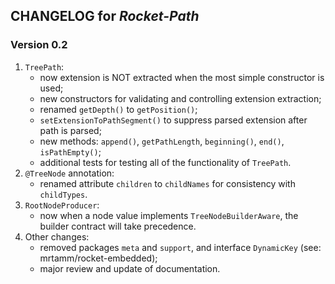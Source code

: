 CHANGELOG for _Rocket-Path_
---------------------------

### Version 0.2 ###

1. ``TreePath``:
   * now extension is NOT extracted when the most simple constructor is used;
   * new constructors for validating and controlling extension extraction;
   * renamed ``getDepth()`` to ``getPosition()``;
   * ``setExtensionToPathSegment()`` to suppress parsed extension after path is parsed;
   * new methods: ``append()``, ``getPathLength``, ``beginning()``, ``end()``, ``isPathEmpty()``;
   * additional tests for testing all of the functionality of ``TreePath``.
2. ``@TreeNode`` annotation:
   * renamed attribute ``children`` to ``childNames`` for consistency with ``childTypes``.
3. ``RootNodeProducer``:
   * now when a node value implements ``TreeNodeBuilderAware``, the builder contract will take precedence.
4. Other changes:
   * removed packages ``meta`` and ``support``, and interface ``DynamicKey`` (see: mrtamm/rocket-embedded);
   * major review and update of documentation.
